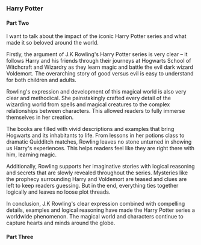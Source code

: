 ### Harry Potter

#### Part Two

I want to talk about the impact of the iconic Harry Potter series and what made it so beloved around the world.

Firstly, the argument of J.K Rowling's Harry Potter series is very clear – it follows Harry and his friends through their journeys at Hogwarts School of Witchcraft and Wizardry as they learn magic and battle the evil dark wizard Voldemort. The overarching story of good versus evil is easy to understand for both children and adults.

Rowling's expression and development of this magical world is also very clear and methodical. She painstakingly crafted every detail of the wizarding world from spells and magical creatures to the complex relationships between characters. This allowed readers to fully immerse themselves in her creation.

The books are filled with vivid descriptions and examples that bring Hogwarts and its inhabitants to life. From lessons in her potions class to dramatic Quidditch matches, Rowling leaves no stone unturned in showing us Harry's experiences. This helps readers feel like they are right there with him, learning magic.

Additionally, Rowling supports her imaginative stories with logical reasoning and secrets that are slowly revealed throughout the series. Mysteries like the prophecy surrounding Harry and Voldemort are teased and clues are left to keep readers guessing. But in the end, everything ties together logically and leaves no loose plot threads.

In conclusion, J.K Rowling's clear expression combined with compelling details, examples and logical reasoning have made the Harry Potter series a worldwide phenomenon. The magical world and characters continue to capture hearts and minds around the globe.

#### Part Three

  